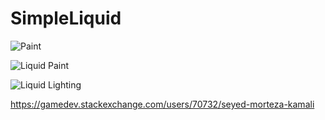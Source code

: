 # SimpleLiquid

 ![Paint]( https://i.stack.imgur.com/ZVhr8.gif)

  ![Liquid Paint](https://i.stack.imgur.com/v9x18.gif)



  ![Liquid Lighting](https://i.stack.imgur.com/3mM4V.gif)
  
  https://gamedev.stackexchange.com/users/70732/seyed-morteza-kamali
